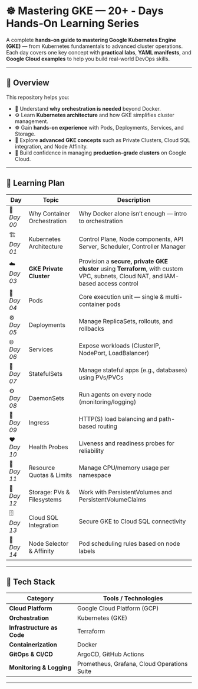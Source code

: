 # ☸️ Mastering GKE — 20+ - Days Hands-On Learning Series

A complete **hands-on guide to mastering Google Kubernetes Engine (GKE)** — from Kubernetes fundamentals to advanced cluster operations.  
Each day covers one key concept with **practical labs**, **YAML manifests**, and **Google Cloud examples** to help you build real-world DevOps skills.

---

## 🚀 Overview

This repository helps you:

- 🧠 Understand **why orchestration is needed** beyond Docker.
- ⚙️ Learn **Kubernetes architecture** and how GKE simplifies cluster management.
- ☸️ Gain **hands-on experience** with Pods, Deployments, Services, and Storage.
- 🔐 Explore **advanced GKE concepts** such as Private Clusters, Cloud SQL integration, and Node Affinity.
- 🚀 Build confidence in managing **production-grade clusters** on Google Cloud.

---

## 📅 Learning Plan

| Day | Topic | Description |
|-----|--------|-------------|
| 🧠 *Day 00* | Why Container Orchestration | Why Docker alone isn’t enough — intro to orchestration |
| 🏗️ *Day 01* | Kubernetes Architecture | Control Plane, Node components, API Server, Scheduler, Controller Manager |
| ☁️ *Day 03* | **GKE Private Cluster** | Provision a **secure, private GKE cluster** using **Terraform**, with custom VPC, subnets, Cloud NAT, and IAM-based access control |
| 🧩 *Day 04* | Pods | Core execution unit — single & multi-container pods |
| ⚙️ *Day 05* | Deployments | Manage ReplicaSets, rollouts, and rollbacks |
| 🌐 *Day 06* | Services | Expose workloads (ClusterIP, NodePort, LoadBalancer) |
| 🧱 *Day 07* | StatefulSets | Manage stateful apps (e.g., databases) using PVs/PVCs |
| ⚙️ *Day 08* | DaemonSets | Run agents on every node (monitoring/logging) |
| 🚪 *Day 09* | Ingress | HTTP(S) load balancing and path-based routing |
| ❤️ *Day 10* | Health Probes | Liveness and readiness probes for reliability |
| 📏 *Day 11* | Resource Quotas & Limits | Manage CPU/memory usage per namespace |
| 💾 *Day 12* | Storage: PVs & Filesystems | Work with PersistentVolumes and PersistentVolumeClaims |
| 🗄️ *Day 13* | Cloud SQL Integration | Secure GKE to Cloud SQL connectivity |
| 📍 *Day 14* | Node Selector & Affinity | Pod scheduling rules based on node labels |

---

## 🧰 Tech Stack

| Category | Tools / Technologies |
|-----------|----------------------|
| **Cloud Platform** | Google Cloud Platform (GCP) |
| **Orchestration** | Kubernetes (GKE) |
| **Infrastructure as Code** | Terraform |
| **Containerization** | Docker |
| **GitOps & CI/CD** | ArgoCD, GitHub Actions |
| **Monitoring & Logging** | Prometheus, Grafana, Cloud Operations Suite |

---
